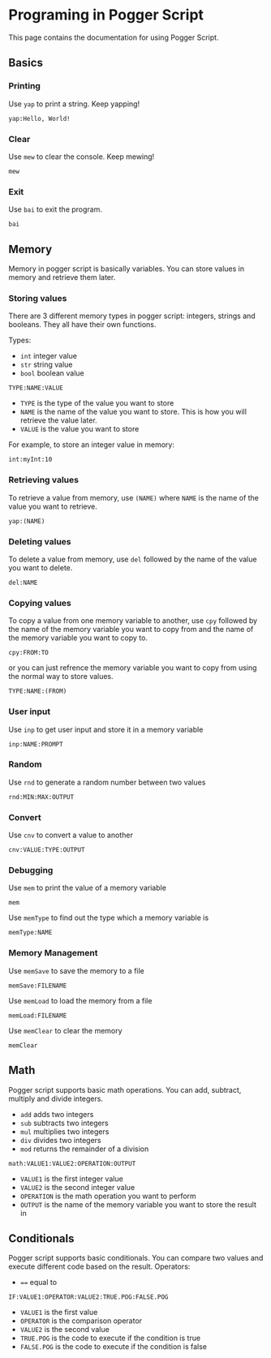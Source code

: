 # Programing in Pogger Script
This page contains the documentation for using Pogger Script.

## Basics
### Printing
Use `yap` to print a string. Keep yapping!
```
yap:Hello, World!
```
### Clear
Use `mew` to clear the console. Keep mewing!
```
mew
```
### Exit
Use `bai` to exit the program.
```
bai
```

## Memory
Memory in pogger script is basically variables. You can store values in memory and retrieve them later.

### Storing values
There are 3 different memory types in pogger script: integers, strings and booleans. They all have their own functions. 


Types:
- `int` integer value
- `str` string value
- `bool` boolean value
```
TYPE:NAME:VALUE
```
- `TYPE` is the type of the value you want to store
- `NAME` is the name of the value you want to store. This is how you will retrieve the value later.
- `VALUE` is the value you want to store

For example, to store an integer value in memory:
```
int:myInt:10
```

### Retrieving values
To retrieve a value from memory, use `(NAME)` where `NAME` is the name of the value you want to retrieve. 
```
yap:(NAME)
```

### Deleting values
To delete a value from memory, use `del` followed by the name of the value you want to delete.
```
del:NAME
```

### Copying values
To copy a value from one memory variable to another, use `cpy` followed by the name of the memory variable you want to copy from and the name of the memory variable you want to copy to.
```
cpy:FROM:TO
```
or you can just refrence the memory variable you want to copy from using the normal way to store values.
```
TYPE:NAME:(FROM)
```

### User input
Use `inp` to get user input and store it in a memory variable
```
inp:NAME:PROMPT
```

### Random
Use `rnd` to generate a random number between two values
```
rnd:MIN:MAX:OUTPUT
```

### Convert
Use `cnv` to convert a value to another
```
cnv:VALUE:TYPE:OUTPUT
```

### Debugging
Use `mem` to print the value of a memory variable
```
mem
```
Use `memType` to find out the type which a memory variable is
```
memType:NAME
```

### Memory Management
Use `memSave` to save the memory to a file
```
memSave:FILENAME
```
Use `memLoad` to load the memory from a file
```
memLoad:FILENAME
```
Use `memClear` to clear the memory
```
memClear
```

## Math
Pogger script supports basic math operations. You can add, subtract, multiply and divide integers.

- `add` adds two integers
- `sub` subtracts two integers
- `mul` multiplies two integers
- `div` divides two integers
- `mod` returns the remainder of a division

``` 
math:VALUE1:VALUE2:OPERATION:OUTPUT
```
- `VALUE1` is the first integer value
- `VALUE2` is the second integer value
- `OPERATION` is the math operation you want to perform
- `OUTPUT` is the name of the memory variable you want to store the result in
  
## Conditionals
Pogger script supports basic conditionals. You can compare two values and execute different code based on the result.
Operators:
- `==` equal to
```
IF:VALUE1:OPERATOR:VALUE2:TRUE.POG:FALSE.POG
```
- `VALUE1` is the first value
- `OPERATOR` is the comparison operator
- `VALUE2` is the second value
- `TRUE.POG` is the code to execute if the condition is true
- `FALSE.POG` is the code to execute if the condition is false